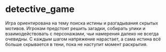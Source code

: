 # detective_game

Игра ориентирована на тему поиска истины и разгадывания скрытых мотивов. Игрокам предстоит решить загадки, собирать улики и взаимодействовать с персонажами, чьи намерения далеко не всегда очевидны. С каждым шагом напряжение нарастает, а сама истина всё больше скрывается в тени, пока не наступит момент раскрытия.
